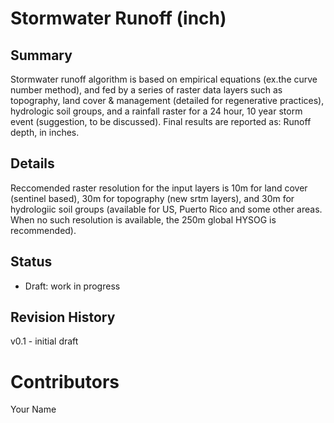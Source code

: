 # Stormwater Runoff (inch)
## Summary
<!-- Add a one or two sentence to describe this indicator -->
Stormwater runoff algorithm is based on empirical equations (ex.the curve number method), and fed by a series of raster data layers such as topography, land cover & management (detailed for regenerative practices), hydrologic soil groups, and a rainfall raster for a 24 hour, 10 year storm event (suggestion, to be discussed).  Final results are reported as: Runoff depth, in inches.
## Details
<!-- Add a more detailed description about this indicator -->
Reccomended raster resolution for the input layers is 10m for land cover (sentinel based), 30m for topography (new srtm layers), and 30m for hydrologiic soil groups (available for US, Puerto Rico and some other areas. When no such resolution is available, the 250m global HYSOG is recommended).

## Status
<!-- Choose one of the following Draft | Proposed | In Review | Production -->
- Draft: work in progress


## Revision History
v0.1 - initial draft

# Contributors
Your Name
